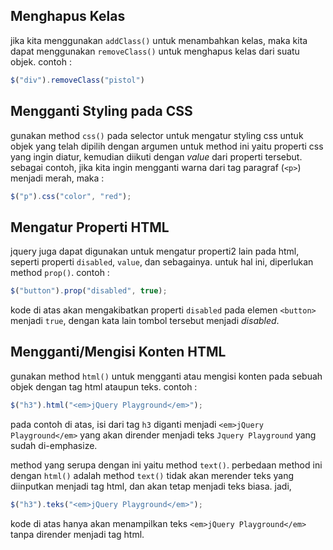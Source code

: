 ## Menghapus Kelas
jika kita menggunakan `addClass()` untuk menambahkan kelas, maka kita dapat menggunakan `removeClass()` untuk menghapus kelas dari suatu objek. contoh :
```javascript
$("div").removeClass("pistol")
```

## Mengganti Styling pada CSS
gunakan method `css()` pada selector untuk mengatur styling css untuk objek yang telah dipilih dengan argumen untuk method ini yaitu properti css yang ingin diatur, kemudian diikuti dengan *value* dari properti tersebut. sebagai contoh, jika kita ingin mengganti warna dari tag paragraf (`<p>`) menjadi merah, maka :
```javascript
$("p").css("color", "red");
```
## Mengatur Properti HTML
jquery juga dapat digunakan untuk mengatur properti2 lain pada html, seperti properti `disabled`, `value`, dan sebagainya. untuk hal ini, diperlukan method `prop()`. contoh :
```js
$("button").prop("disabled", true);
```
kode di atas akan mengakibatkan properti `disabled` pada elemen `<button>` menjadi `true`, dengan kata lain tombol tersebut menjadi *disabled*.

## Mengganti/Mengisi Konten HTML
gunakan method `html()` untuk mengganti atau mengisi konten pada sebuah objek dengan tag html ataupun teks. contoh :
```javascript
$("h3").html("<em>jQuery Playground</em>");
```
pada contoh di atas, isi dari tag `h3` diganti menjadi `<em>jQuery Playground</em>` yang akan dirender menjadi teks `Jquery Playground` yang sudah di-emphasize.

method yang serupa dengan ini yaitu method `text()`. perbedaan method ini dengan `html()` adalah method `text()` tidak akan merender teks yang diinputkan menjadi tag html, dan akan tetap menjadi teks biasa. jadi, 
```js
$("h3").teks("<em>jQuery Playground</em>");
```
kode di atas hanya akan menampilkan teks `<em>jQuery Playground</em>` tanpa dirender menjadi tag html.
